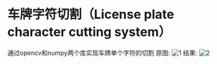 # 车牌字符切割（License plate character cutting system）
通过opencv和numpy两个库实现车牌单个字符的切割
原图:
![1](https://github.com/user-attachments/assets/9cba6305-7c0d-4ae2-bfd9-053dfc7adf75)
结果:
![2](https://github.com/user-attachments/assets/630d1248-ee1a-4116-837c-8c905b73e551)
